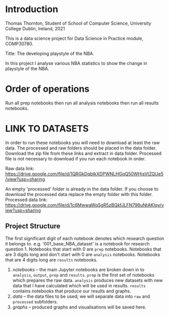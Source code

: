 # Introduction

Thomas Thornton, Student of School of Computer Science, University College Dublin, Ireland, 2021

This is a data science project for Data Science in Practice module, COMP30780.

Title: The developing playstyle of the NBA.

In this project I analyse various NBA statistics to show the change in playstyle of the NBA.

# Order of operations
Run all prep notebooks then
run all analysis notebooks then
run all results notebooks.

# LINK TO DATASETS
In order to run these notebooks you will need to download at least the raw data.
The processed and raw folders should be placed in the data folder.
Download the zip file from these links and extract in data folder.
Processed file is not necessary to download if you run each notebook in order.

Raw data link: https://drive.google.com/file/d/1QRGkDqbIkXDPWNLHGqQ50WHjsVtZQUe5/view?usp=sharing

An empty 'processed' folder is already in the data folder. If you choose to
download the processed data replace the empty folder with this folder.
Processed data link: https://drive.google.com/file/d/1c6MwwaWqSgR5zBQkfJLFN798uNtAKIqy/view?usp=sharing

## Project Structure
The first significant digit of each notebook denotes which research question it belongs to. e.g. '001_base_NBA_dataset' is a notebook for research question 1.
Notebooks that start with 0 are `prep` notebooks.
Notebooks that are 3 digits long and don't start with 0 are `analysis` notebooks.
Notebooks that are 4 digits long are `results` notebooks.

1. _notebooks_ – the main Jupyter notebooks are broken down in to `analysis`, `output`, `prep` and `results`. `prep` is the first set of notebooks which prepares the raw data. `analysis` produces new datasets with new data that I have calculated which will be used in results. `results` contains notebooks that produce our results and graphs.
2. _data_ – the data files to be used; we will separate data into `raw` and `processed` subfolders.
3. _graphs_ – produced graphs and visualisations will be saved here.
